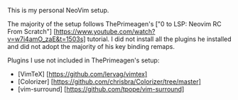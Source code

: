This is my personal NeoVim setup. 

The majority of the setup follows ThePrimeagen's ["0  to LSP: Neovim RC From Scratch"] [https://www.youtube.com/watch?v=w7i4amO_zaE&t=1503s] tutorial.
I did not install all the plugins he installed and did not adopt the majority of his key binding remaps. 

Plugins I use not included in ThePrimeagen's setup: 
- [VimTeX] [https://github.com/lervag/vimtex]
- [Colorizer] [https://github.com/chrisbra/Colorizer/tree/master]
- [vim-surround] [https://github.com/tpope/vim-surround]
